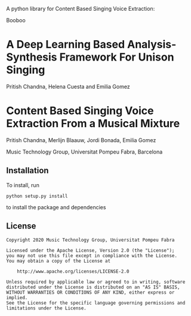 
A python library for Content Based Singing Voice Extraction: 

Booboo

# A Deep Learning Based Analysis-Synthesis Framework For Unison Singing

Pritish Chandna, Helena Cuesta and Emilia Gomez

# Content Based Singing Voice Extraction From a Musical Mixture
Pritish Chandna, Merlijn Blaauw, Jordi Bonada, Emilia Gomez

Music Technology Group, Universitat Pompeu Fabra, Barcelona



## Installation

To install, run

    python setup.py install

to install the package and dependencies

## License

```
Copyright 2020 Music Technology Group, Universitat Pompeu Fabra

Licensed under the Apache License, Version 2.0 (the "License");
you may not use this file except in compliance with the License.
You may obtain a copy of the License at

    http://www.apache.org/licenses/LICENSE-2.0

Unless required by applicable law or agreed to in writing, software
distributed under the License is distributed on an "AS IS" BASIS,
WITHOUT WARRANTIES OR CONDITIONS OF ANY KIND, either express or implied.
See the License for the specific language governing permissions and
limitations under the License.
```

